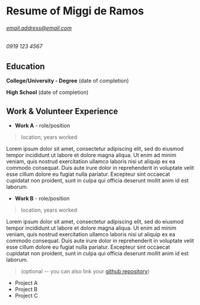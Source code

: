 # Resume of Miggi de Ramos

###### email.address@email.com
###### 0919 123 4567

## Education
__College/University - Degree__ (date of completion)

__High School__ (date of completion)


## Work & Volunteer Experience

* __Work A__ - role/position
> location, years worked

Lorem ipsum dolor sit amet, consectetur adipiscing elit, sed do eiusmod tempor incididunt ut labore et dolore magna aliqua. Ut enim ad minim veniam, quis nostrud exercitation ullamco laboris nisi ut aliquip ex ea commodo consequat. Duis aute irure dolor in reprehenderit in voluptate velit esse cillum dolore eu fugiat nulla pariatur. Excepteur sint occaecat cupidatat non proident, sunt in culpa qui officia deserunt mollit anim id est laborum.



* __Work B__ - role/position
> location, years worked

Lorem ipsum dolor sit amet, consectetur adipiscing elit, sed do eiusmod tempor incididunt ut labore et dolore magna aliqua. Ut enim ad minim veniam, quis nostrud exercitation ullamco laboris nisi ut aliquip ex ea commodo consequat. Duis aute irure dolor in reprehenderit in voluptate velit esse cillum dolore eu fugiat nulla pariatur. Excepteur sint occaecat cupidatat non proident, sunt in culpa qui officia deserunt mollit anim id est laborum.

> (optional -- you can also link your [github repository](https://github.com/slazymiggi))

* Project A
* Project B
* Project C
